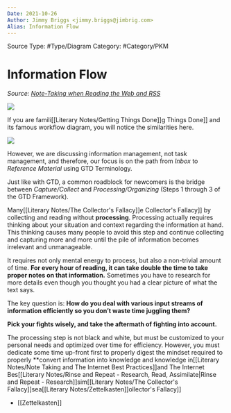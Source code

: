 ```yaml
---
Date: 2021-10-26
Author: Jimmy Briggs <jimmy.briggs@jimbrig.com>
Alias: Information Flow
---
```


Source Type: #Type/Diagram
Category: #Category/PKM

# Information Flow

*Source: [Note-Taking when Reading the Web and RSS](https://zettelkasten.de/posts/reading-web-rss-note-taking/)*

![](https://zettelkasten.de/posts/reading-web-rss-note-taking/201312041147_inbox_flowchart.png)

If you are famili[[Literary Notes/Getting Things Done]]g Things Done]] and its famous workflow diagram, you will notice the similarities here.

![](https://lifedev.net/wp-content/uploads/2007/02/gtd-workflow.gif?x90095)

However, we are discussing information management, not task management, and therefore, our focus is on the path from *Inbox* to *Reference Material* using GTD Terminology.

Just like with GTD, a common roadblock for newcomers is the bridge between *Capture/Collect* and *Processing/Organizing* (Steps 1 through 3 of the GTD Framework).

Many[[Literary Notes/The Collector's Fallacy]]e Collector's Fallacy]] by collecting and reading without **processing**. Processing actually requires thinking about your situation and context regarding the information at hand. This thinking causes many people to avoid this step and continue collecting and capturing more and more until the pile of information becomes irrelevant and unmanageable.

It requires not only mental energy to process, but also a non-trivial amount of time. **For every hour of reading, it can take double the time to take proper notes on that information.** Sometimes you have to research for more details even though you thought you had a clear picture of what the text says.

The key question is: **How do you deal with various input streams of information efficiently so you don’t waste time juggling them?**

**Pick your fights wisely, and take the aftermath of fighting into account.**

The processing step is not black and white, but must be customized to your personal needs and optimized over time for efficiency. However, you must dedicate some time up-front first to properly digest the mindset required to properly **convert information into knowledge and knowledge in[[Literary Notes/Note Taking and The Internet Best Practices]]and The Internet Bes[[Literary Notes/Rinse and Repeat - Research, Read, Assimilate|Rinse and Repeat - Research]]sim[[Literary Notes/The Collector's Fallacy]]sea[[Literary Notes/Zettelkasten]]ollector's Fallacy]]
-	[[Zettelkasten]]